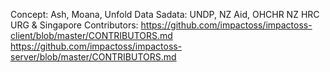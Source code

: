 Concept: Ash, Moana, Unfold Data
Sadata: UNDP, NZ Aid, OHCHR
NZ HRC
URG & Singapore
Contributors:
    https://github.com/impactoss/impactoss-client/blob/master/CONTRIBUTORS.md
    https://github.com/impactoss/impactoss-server/blob/master/CONTRIBUTORS.md
